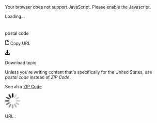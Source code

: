 Your browser does not support JavaScript. Please enable the Javascript.

Loading...

# 

postal code

![Copy URL](postal-code_files/Copy.png)
Copy URL

![Download](postal-code_files/Download.png)

Download topic

Unless you're writing content that's specifically for the United States, use *postal code* instead of *ZIP Code*.

See also [ZIP Code](https://worldready.cloudapp.net/Styleguide/Read?id=2700&topicid=35633)

![In progress](postal-code_files/activity-large.gif)

URL :
